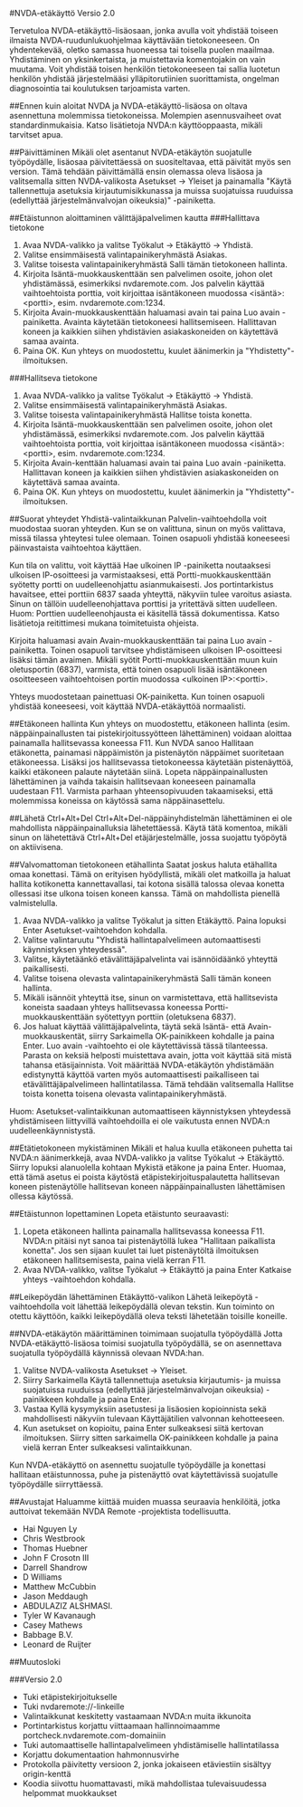 ﻿#NVDA-etäkäyttö
Versio 2.0

Tervetuloa NVDA-etäkäyttö-lisäosaan, jonka avulla voit yhdistää toiseen ilmaista NVDA-ruudunlukuohjelmaa käyttävään tietokoneeseen. On yhdentekevää, oletko  samassa huoneessa tai toisella puolen maailmaa. Yhdistäminen on yksinkertaista, ja muistettavia komentojakin on vain muutama. Voit yhdistää toisen henkilön tietokoneeseen tai sallia luotetun henkilön yhdistää järjestelmääsi ylläpitorutiinien suorittamista, ongelman diagnosointia tai koulutuksen tarjoamista varten.

##Ennen kuin aloitat
NVDA ja NVDA-etäkäyttö-lisäosa on oltava asennettuna molemmissa tietokoneissa.
Molempien asennusvaiheet ovat standardinmukaisia. Katso lisätietoja NVDA:n käyttöoppaasta, mikäli tarvitset apua.

##Päivittäminen
Mikäli olet asentanut NVDA-etäkäytön suojatulle työpöydälle,  lisäosaa päivitettäessä on suositeltavaa, että päivität myös sen version.
Tämä tehdään päivittämällä ensin olemassa oleva lisäosa ja valitsemalla sitten NVDA-valikosta Asetukset -> Yleiset ja painamalla "Käytä tallennettuja asetuksia kirjautumisikkunassa ja muissa suojatuissa ruuduissa (edellyttää järjestelmänvalvojan oikeuksia)" -painiketta.

##Etäistunnon aloittaminen välittäjäpalvelimen kautta
###Hallittava tietokone
1. Avaa NVDA-valikko ja valitse Työkalut -> Etäkäyttö -> Yhdistä.
2. Valitse ensimmäisestä valintapainikeryhmästä Asiakas.
3. Valitse toisesta valintapainikeryhmästä Salli tämän tietokoneen hallinta.
4. Kirjoita Isäntä-muokkauskenttään sen palvelimen osoite, johon olet yhdistämässä, esimerkiksi nvdaremote.com. Jos palvelin käyttää vaihtoehtoista porttia, voit kirjoittaa isäntäkoneen muodossa &lt;isäntä&gt;:&lt;portti&gt;, esim. nvdaremote.com:1234.
5. Kirjoita Avain-muokkauskenttään haluamasi avain tai paina Luo avain -painiketta.
Avainta käytetään tietokoneesi hallitsemiseen.
Hallittavan koneen ja kaikkien siihen yhdistävien asiakaskoneiden on käytettävä samaa avainta.
6. Paina OK. Kun yhteys on muodostettu, kuulet äänimerkin ja "Yhdistetty"-ilmoituksen.

###Hallitseva tietokone
1. Avaa NVDA-valikko ja valitse Työkalut -> Etäkäyttö -> Yhdistä.
2. Valitse ensimmäisestä valintapainikeryhmästä Asiakas.
3. Valitse toisesta valintapainikeryhmästä Hallitse toista konetta.
4. Kirjoita Isäntä-muokkauskenttään sen palvelimen osoite, johon olet yhdistämässä, esimerkiksi nvdaremote.com. Jos palvelin käyttää vaihtoehtoista porttia, voit kirjoittaa isäntäkoneen muodossa &lt;isäntä&gt;:&lt;portti&gt;, esim. nvdaremote.com:1234.
5. Kirjoita Avain-kenttään haluamasi avain tai paina Luo avain -painiketta.
Hallittavan koneen ja kaikkien siihen yhdistävien asiakaskoneiden on käytettävä samaa avainta.
6. Paina OK. Kun yhteys on muodostettu, kuulet äänimerkin ja "Yhdistetty"-ilmoituksen.

##Suorat yhteydet
Yhdistä-valintaikkunan Palvelin-vaihtoehdolla voit muodostaa suoran yhteyden.
Kun se on valittuna, sinun on myös valittava, missä tilassa yhteytesi tulee olemaan.
Toinen osapuoli yhdistää koneeseesi päinvastaista vaihtoehtoa käyttäen.

Kun tila on valittu, voit käyttää Hae ulkoinen IP -painiketta noutaaksesi ulkoisen IP-osoitteesi ja varmistaaksesi, että Portti-muokkauskenttään syötetty portti on uudelleenohjattu asianmukaisesti.
Jos portintarkistus havaitsee, ettei porttiin 6837 saada yhteyttä, näkyviin tulee varoitus asiasta.
Sinun on tällöin uudelleenohjattava porttisi ja yritettävä sitten uudelleen.
Huom: Porttien uudelleenohjausta ei käsitellä tässä dokumentissa. Katso lisätietoja reitittimesi mukana toimitetuista ohjeista.

Kirjoita haluamasi avain Avain-muokkauskenttään tai paina Luo avain -painiketta. Toinen osapuoli tarvitsee yhdistämiseen ulkoisen IP-osoitteesi lisäksi tämän avaimen. Mikäli syötit Portti-muokkauskenttään muun kuin oletusportin (6837), varmista, että toinen osapuoli lisää isäntäkoneen osoitteeseen vaihtoehtoisen portin muodossa &lt;ulkoinen IP&gt;:&lt;portti&gt;.

Yhteys muodostetaan painettuasi OK-painiketta.
Kun toinen osapuoli yhdistää koneeseesi, voit käyttää NVDA-etäkäyttöä normaalisti.

##Etäkoneen hallinta
Kun yhteys on muodostettu, etäkoneen hallinta (esim. näppäinpainallusten tai pistekirjoitussyötteen lähettäminen) voidaan aloittaa painamalla hallitsevassa koneessa F11.
Kun NVDA sanoo Hallitaan etäkonetta, painamasi näppäimistön ja pistenäytön näppäimet suoritetaan etäkoneessa. Lisäksi jos hallitsevassa tietokoneessa käytetään pistenäyttöä, kaikki etäkoneen palaute näytetään siinä. Lopeta näppäinpainallusten lähettäminen ja vaihda takaisin hallitsevaan koneeseen painamalla uudestaan F11.
Varmista parhaan yhteensopivuuden takaamiseksi, että molemmissa koneissa on käytössä sama näppäinasettelu.

##Lähetä Ctrl+Alt+Del
Ctrl+Alt+Del-näppäinyhdistelmän lähettäminen ei ole mahdollista näppäinpainalluksia lähetettäessä.
Käytä tätä komentoa, mikäli sinun on lähetettävä Ctrl+Alt+Del etäjärjestelmälle, jossa suojattu työpöytä on aktiivisena.

##Valvomattoman tietokoneen etähallinta
Saatat joskus haluta etähallita omaa konettasi. Tämä on erityisen hyödyllistä, mikäli olet matkoilla ja haluat hallita kotikonetta kannettavallasi, tai kotona sisällä talossa olevaa konetta ollessasi itse ulkona toisen koneen kanssa. Tämä on mahdollista pienellä valmistelulla.

1. Avaa NVDA-valikko ja valitse Työkalut ja sitten Etäkäyttö. Paina lopuksi Enter Asetukset-vaihtoehdon kohdalla.
2. Valitse valintaruutu "Yhdistä hallintapalvelimeen automaattisesti käynnistyksen yhteydessä".
3. Valitse, käytetäänkö etävälittäjäpalvelinta vai isännöidäänkö yhteyttä paikallisesti. 
4. Valitse toisena olevasta valintapainikeryhmästä Salli tämän koneen hallinta.
5. Mikäli isännöit yhteyttä itse, sinun on varmistettava, että  hallitsevista koneista saadaan yhteys hallitsevassa koneessa Portti-muokkauskenttään syötettyyn porttiin (oletuksena 6837).
6. Jos haluat käyttää välittäjäpalvelinta, täytä sekä Isäntä- että Avain-muokkauskentät, siirry Sarkaimella OK-painikkeen kohdalle ja paina Enter. Luo avain -vaihtoehto ei ole käytettävissä tässä tilanteessa. Parasta on keksiä helposti muistettava avain, jotta voit käyttää sitä mistä tahansa etäsijainnista.
Voit  määrittää NVDA-etäkäytön yhdistämään edistynyttä käyttöä varten myös automaattisesti paikalliseen tai etävälittäjäpalvelimeen hallintatilassa. Tämä tehdään valitsemalla Hallitse toista konetta toisena olevasta valintapainikeryhmästä.

Huom: Asetukset-valintaikkunan automaattiseen käynnistyksen yhteydessä yhdistämiseen liittyvillä vaihtoehdoilla ei ole vaikutusta ennen NVDA:n uudelleenkäynnistystä.

##Etätietokoneen mykistäminen
Mikäli et halua kuulla etäkoneen puhetta tai NVDA:n äänimerkkejä, avaa NVDA-valikko ja valitse Työkalut -> Etäkäyttö. Siirry lopuksi alanuolella kohtaan Mykistä etäkone ja paina Enter. Huomaa, että tämä asetus ei poista käytöstä etäpistekirjoituspalautetta hallitsevan koneen pistenäytölle hallitsevan koneen näppäinpainallusten lähettämisen ollessa käytössä.

##Etäistunnon lopettaminen
Lopeta etäistunto seuraavasti:

1. Lopeta etäkoneen hallinta painamalla hallitsevassa koneessa F11. NVDA:n pitäisi nyt sanoa tai pistenäytöllä lukea "Hallitaan paikallista konetta". Jos sen sijaan kuulet tai luet pistenäytöltä ilmoituksen etäkoneen hallitsemisesta, paina vielä kerran F11.
2. Avaa NVDA-valikko, valitse Työkalut -> Etäkäyttö ja paina Enter Katkaise yhteys -vaihtoehdon kohdalla.

##Leikepöydän lähettäminen
Etäkäyttö-valikon Lähetä leikepöytä -vaihtoehdolla voit lähettää leikepöydällä olevan tekstin.
Kun toiminto on otettu käyttöön, kaikki leikepöydällä oleva teksti lähetetään toisille koneille.

##NVDA-etäkäytön määrittäminen toimimaan suojatulla työpöydällä
Jotta NVDA-etäkäyttö-lisäosa toimisi suojatulla työpöydällä, se on asennettava suojatulla työpöydällä käynnissä olevaan NVDA:han.

1. Valitse NVDA-valikosta Asetukset -> Yleiset.
2. Siirry Sarkaimella Käytä tallennettuja asetuksia kirjautumis- ja muissa suojatuissa ruuduissa (edellyttää järjestelmänvalvojan oikeuksia) -painikkeen kohdalle ja paina Enter.
3. Vastaa Kyllä kysymyksiin asetustesi ja lisäosien kopioinnista sekä mahdollisesti näkyviin tulevaan Käyttäjätilien valvonnan kehotteeseen.
4. Kun asetukset on kopioitu, paina Enter sulkeaksesi siitä kertovan ilmoituksen. Siirry sitten sarkaimella OK-painikkeen kohdalle ja paina vielä kerran Enter sulkeaksesi valintaikkunan.

Kun NVDA-etäkäyttö on asennettu suojatulle työpöydälle ja konettasi hallitaan etäistunnossa, puhe ja pistenäyttö ovat käytettävissä suojatulle työpöydälle siirryttäessä.

##Avustajat
Haluamme kiittää muiden muassa seuraavia henkilöitä, jotka auttoivat tekemään NVDA Remote -projektista todellisuutta.

* Hai Nguyen Ly
* Chris Westbrook
* Thomas Huebner
* John F Crosotn III
* Darrell Shandrow
* D Williams
* Matthew McCubbin
* Jason Meddaugh
* ABDULAZIZ ALSHMASI.
* Tyler W Kavanaugh
* Casey Mathews
* Babbage B.V.
* Leonard de Ruijter

##Muutosloki

###Versio 2.0

* Tuki etäpistekirjoitukselle
* Tuki nvdaremote://-linkeille
* Valintaikkunat keskitetty vastaamaan NVDA:n muita ikkunoita
* Portintarkistus korjattu viittaamaan  hallinnoimaamme portcheck.nvdaremote.com-domainiin
* Tuki automaattiselle hallintapalvelimeen yhdistämiselle hallintatilassa
* Korjattu dokumentaation hahmonnusvirhe
* Protokolla päivitetty versioon 2, jonka jokaiseen etäviestiin sisältyy origin-kenttä
* Koodia siivottu huomattavasti, mikä mahdollistaa tulevaisuudessa helpommat muokkaukset
